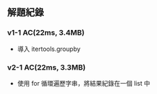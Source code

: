 ## 解題紀錄
### v1-1 AC(22ms, 3.4MB)
- 導入 itertools.groupby

### v2-1 AC(22ms, 3.3MB)
- 使用 for 循環遍歷字串，將結果紀錄在一個 list 中
